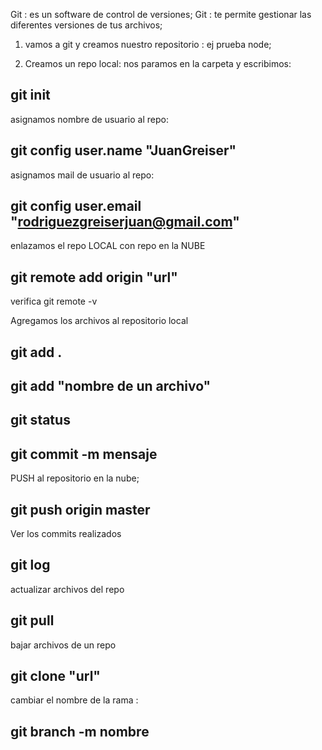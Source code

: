 Git : es un software de control de versiones;
Git : te permite gestionar las diferentes versiones de tus archivos;


1) vamos a git y creamos nuestro repositorio : ej prueba node;

2) Creamos un repo local: nos paramos en la carpeta y escribimos:
 ## git init

asignamos nombre de usuario al repo:
## git config user.name "JuanGreiser"

asignamos mail de usuario al repo:
## git config user.email "rodriguezgreiserjuan@gmail.com"

enlazamos el repo LOCAL con repo en la NUBE
## git remote add origin "url"
verifica git remote -v


Agregamos los archivos al repositorio local
## git add .
## git add "nombre de un archivo"

## git status 
## git commit -m mensaje

PUSH al repositorio en la nube;

## git push origin master

Ver los commits realizados
## git log 

actualizar archivos del repo
## git pull

bajar archivos de un repo
## git clone "url"

cambiar el nombre de la rama : 
## git branch -m nombre
